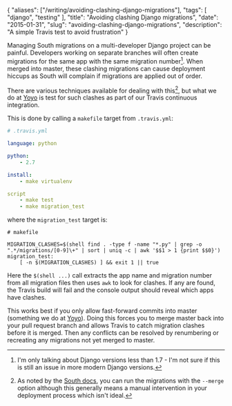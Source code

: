 {
    "aliases": ["/writing/avoiding-clashing-django-migrations"],
    "tags": [
        "django",
        "testing"
    ],
    "title": "Avoiding clashing Django migrations",
    "date": "2015-01-31",
    "slug": "avoiding-clashing-django-migrations",
    "description": "A simple Travis test to avoid frustration"
}

Managing South migrations on a multi-developer Django project can be
painful. Developers working on separate branches will often create
migrations for the same app with the same migration number[^1]. When
merged into master, these clashing migrations can cause deployment
hiccups as South will complain if migrations are applied out of order.

There are various techniques available for dealing with this[^2], but
what we do at [Yoyo](http://justyoyo.com/) is test for such clashes as
part of our Travis continuous integration.

This is done by calling a `makefile` target from `.travis.yml`:

``` yaml
# .travis.yml

language: python

python:
    - 2.7

install:
    - make virtualenv

script
    - make test
    - make migration_test
```

where the `migration_test` target is:

``` make
# makefile

MIGRATION_CLASHES=$(shell find . -type f -name "*.py" | grep -o ".*/migrations/[0-9]\+" | sort | uniq -c | awk '$$1 > 1 {print $$0}')
migration_test:
    [ -n $(MIGRATION_CLASHES) ] && exit 1 || true
```

Here the `$(shell ...)` call extracts the app name and migration number
from all migration files then uses `awk` to look for clashes. If any are
found, the Travis build will fail and the console output should reveal
which apps have clashes.

This works best if you only allow fast-forward commits into master
(something we do at [Yoyo](http://justyoyo.com/)). Doing this forces you
to merge master back into your pull request branch and allows Travis to
catch migration clashes before it is merged. Then any conflicts can be
resolved by renumbering or recreating any migrations not yet merged to
master.

[^1]: I'm only talking about Django versions less than 1.7 - I'm not
    sure if this is still an issue in more modern Django versions.

[^2]: As noted by the [South
    docs](http://south.readthedocs.org/en/latest/tutorial/part5.html),
    you can run the migrations with the `--merge` option although this
    generally means a manual intervention in your deployment process
    which isn't ideal.
